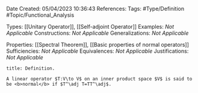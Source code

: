 <div class="topSpace"></div>

Date Created: 05/04/2023 10:36:43
References:
Tags: #Type/Definition #Topic/Functional_Analysis

Types: [[Unitary Operator]], [[Self-adjoint Operator]]
Examples: <i>Not Applicable</i>
Constructions: <i>Not Applicable</i>
Generalizations: <i>Not Applicable</i>

Properties: [[Spectral Theorem]], [[Basic properties of normal operators]]
Sufficiencies: <i>Not Applicable</i>
Equivalences: <i>Not Applicable</i>
Justifications: <i>Not Applicable</i>

``` ad-Definition
title: Definition.

A linear operator $T:V\to V$ on an inner product space $V$ is said to be <b>normal</b> if $T^\adj T=TT^\adj$.

```
